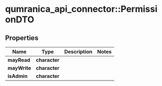 # qumranica_api_connector::PermissionDTO

## Properties
Name | Type | Description | Notes
------------ | ------------- | ------------- | -------------
**mayRead** | **character** |  | 
**mayWrite** | **character** |  | 
**isAdmin** | **character** |  | 


